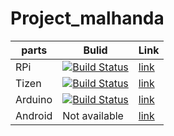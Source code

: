 # Project_malhanda

| parts  |  Bulid | Link |
|---|---|---|
|RPi| [![Build Status](https://travis-ci.org/Ajou-masinda/RPi.svg?branch=master)](https://travis-ci.org/Ajou-masinda/RPi)|[link](https://github.com/Ajou-masinda/RPi/)|
|Tizen|[![Build Status](https://travis-ci.org/Ajou-masinda/Tizen.svg?branch=master)](https://travis-ci.org/Ajou-masinda/Tizen) |[link](https://github.com/Ajou-masinda/Tizen/)|
|Arduino|[![Build Status](https://travis-ci.org/Ajou-masinda/Arduino.svg?branch=master)](https://travis-ci.org/Ajou-masinda/Arduino)|[link](https://github.com/Ajou-masinda/Arduino/)|
|Android| Not available|[link](https://github.com/Ajou-masinda/Android/)|


